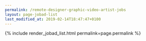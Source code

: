 ```yaml
---
permalink: /remote-designer-graphic-video-artist-jobs
layout: page-jobad-list
last_modified_at: 2019-02-14T18:47:47+0100
---
```

{% include render_jobad_list.html permalink=page.permalink %}
